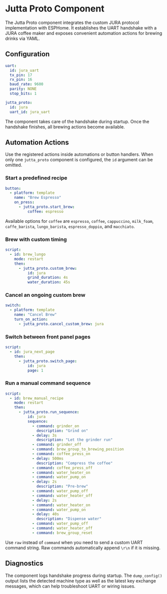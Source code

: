# Jutta Proto Component

The Jutta Proto component integrates the custom JURA protocol implementation with ESPHome. It establishes the UART handshake
with a JURA coffee maker and exposes convenient automation actions for brewing drinks via YAML.

## Configuration

```yaml
uart:
  id: jura_uart
  tx_pin: 17
  rx_pin: 16
  baud_rate: 9600
  parity: NONE
  stop_bits: 1

jutta_proto:
  id: jura
  uart_id: jura_uart
```

The component takes care of the handshake during startup. Once the handshake finishes, all brewing actions become available.

## Automation Actions

Use the registered actions inside automations or button handlers. When only one `jutta_proto` component is configured, the
`id` argument can be omitted.

### Start a predefined recipe

```yaml
button:
  - platform: template
    name: "Brew Espresso"
    on_press:
      - jutta_proto.start_brew:
          coffee: espresso
```

Available options for `coffee` are `espresso`, `coffee`, `cappuccino`, `milk_foam`, `caffe_barista`, `lungo_barista`,
`espresso_doppio`, and `macchiato`.

### Brew with custom timing

```yaml
script:
  - id: brew_lungo
    mode: restart
    then:
      - jutta_proto.custom_brew:
          id: jura
          grind_duration: 4s
          water_duration: 45s
```

### Cancel an ongoing custom brew

```yaml
switch:
  - platform: template
    name: "Cancel Brew"
    turn_on_action:
      - jutta_proto.cancel_custom_brew: jura
```

### Switch between front panel pages

```yaml
script:
  - id: jura_next_page
    then:
      - jutta_proto.switch_page:
          id: jura
          page: 1
```

### Run a manual command sequence

```yaml
script:
  - id: brew_manual_recipe
    mode: restart
    then:
      - jutta_proto.run_sequence:
          id: jura
          sequence:
            - command: grinder_on
              description: "Grind on"
            - delay: 3s
              description: "Let the grinder run"
            - command: grinder_off
            - command: brew_group_to_brewing_position
            - command: coffee_press_on
            - delay: 500ms
              description: "Compress the coffee"
            - command: coffee_press_off
            - command: water_heater_on
            - command: water_pump_on
            - delay: 2s
              description: "Pre-brew"
            - command: water_pump_off
            - command: water_heater_off
            - delay: 2s
            - command: water_heater_on
            - command: water_pump_on
            - delay: 40s
              description: "Dispense water"
            - command: water_pump_off
            - command: water_heater_off
            - command: brew_group_reset
```

Use `raw` instead of `command` when you need to send a custom UART command string. Raw commands automatically append `\r\n` if it is missing.

## Diagnostics

The component logs handshake progress during startup. The `dump_config()` output lists the detected machine type as well as the
latest key exchange messages, which can help troubleshoot UART or wiring issues.
